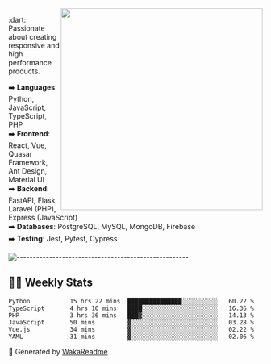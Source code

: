 <img src="https://github-readme-stats.vercel.app/api?username=iguit0&show_icons=true&include_all_commits=true&count_private=true&theme=dracula" min-width="400px" max-width="400px" width="400px" align="right" />

<p align="left"> 
  :dart: Passionate about creating responsive and high performance products.
</p>

<p align="left">
  ➡️ <strong>Languages</strong>: Python, JavaScript, TypeScript, PHP<br>
  ➡️ <strong>Frontend</strong>: React, Vue, Quasar Framework, Ant Design, Material UI<br>
  ➡️ <strong>Backend</strong>: FastAPI, Flask, Laravel (PHP), Express (JavaScript)<br>
  ➡️ <strong>Databases</strong>: PostgreSQL, MySQL, MongoDB, Firebase<br>
  ➡️ <strong>Testing</strong>: Jest, Pytest, Cypress<br>
</p>

![-----------------------------------------------------](https://raw.githubusercontent.com/andreasbm/readme/master/assets/lines/vintage.png)

## :man_technologist: Weekly Stats
<!--START_SECTION:waka-->

```text
Python           15 hrs 22 mins  ███████████████░░░░░░░░░░   60.22 %
TypeScript       4 hrs 10 mins   ████░░░░░░░░░░░░░░░░░░░░░   16.36 %
PHP              3 hrs 36 mins   ███▓░░░░░░░░░░░░░░░░░░░░░   14.13 %
JavaScript       50 mins         ▓░░░░░░░░░░░░░░░░░░░░░░░░   03.28 %
Vue.js           34 mins         ▓░░░░░░░░░░░░░░░░░░░░░░░░   02.22 %
YAML             31 mins         ▓░░░░░░░░░░░░░░░░░░░░░░░░   02.06 %
```

<!--END_SECTION:waka-->

🚀 Generated by [WakaReadme](https://github.com/athul/waka-readme)
